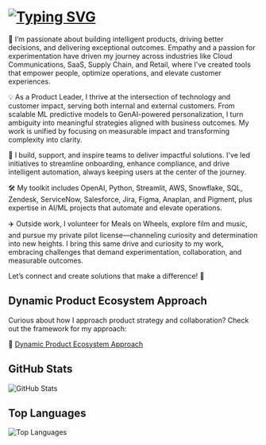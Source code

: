 # [![Typing SVG](https://readme-typing-svg.demolab.com?font=Poppins&weight=500&size=30&duration=3000&pause=1000&color=009F00&width=435&lines=Hey+there%2C+I'm+Nox+%F0%9F%91%8B)](https://git.io/typing-svg)

🚀 I’m passionate about building intelligent products, driving better decisions, and delivering exceptional outcomes. Empathy and a passion for experimentation have driven my journey across industries like Cloud Communications, SaaS, Supply Chain, and Retail, where I've created tools that empower people, optimize operations, and elevate customer experiences.

💡 As a Product Leader, I thrive at the intersection of technology and customer impact, serving both internal and external customers. From scalable ML predictive models to GenAI-powered personalization, I turn ambiguity into meaningful strategies aligned with business outcomes. My work is unified by focusing on measurable impact and transforming complexity into clarity.

🤗 I build, support, and inspire teams to deliver impactful solutions. I've led initiatives to streamline onboarding, enhance compliance, and drive intelligent automation, always keeping users at the center of the journey.

🛠️ My toolkit includes OpenAI, Python, Streamlit, AWS, Snowflake, SQL, Zendesk, ServiceNow, Salesforce, Jira, Figma, Anaplan, and Pigment, plus expertise in AI/ML projects that automate and elevate operations.

✈️ Outside work, I volunteer for Meals on Wheels, explore film and music, and pursue my private pilot license—channeling curiosity and determination into new heights. I bring this same drive and curiosity to my work, embracing challenges that demand experimentation, collaboration, and measurable outcomes.

Let’s connect and create solutions that make a difference! 🌟

## Dynamic Product Ecosystem Approach
Curious about how I approach product strategy and collaboration? Check out the framework for my approach:

🔄 [Dynamic Product Ecosystem Approach](https://github.com/noxvoortella/Dynamic-Product-Ecosystem.git)


## GitHub Stats
![GitHub Stats](https://github-readme-stats.vercel.app/api?username=NoxVoortella&show_icons=true&theme=tokyonight)

## Top Languages
![Top Languages](https://github-readme-stats.vercel.app/api/top-langs/?username=NoxVoortella&layout=compact&theme=radical)

<!--
**noxvoortella/noxvoortella** is a ✨ _special_ ✨ repository because its `README.md` (this file) appears on your GitHub profile.

Here are some ideas to get you started:

- 🔭 I’m currently working on ...
- 🌱 I’m currently learning ...
- 👯 I’m looking to collaborate on ...
- 🤔 I’m looking for help with ...
- 💬 Ask me about ...
- 📫 How to reach me: ...
- 😄 Pronouns: ...
- ⚡ Fun fact: ...
-->
